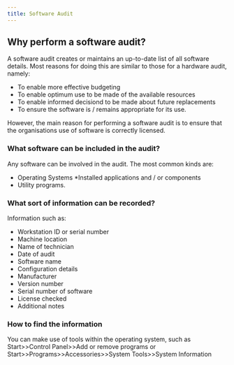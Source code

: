 ```yaml
---
title: Software Audit
---
```


## Why perform a software audit?

A software audit creates or maintains an up-to-date list of all software details. Most reasons for doing this are similar to those for a hardware audit, namely:

* To enable more effective budgeting
* To enable optimum use to be made of the available resources
* To enable informed decisiond to be made about future replacements
* To ensure the software is / remains appropriate for its use.

However, the main reason for performing a software audit is to ensure that the organisations use of software is correctly licensed.

### What software can be included in the audit?

Any software can be involved in the audit. The most common kinds are:

* Operating Systems
*Installed applications and / or components
* Utility programs.

### What sort of information can be recorded?

Information such as:

* Workstation ID or serial number
* Machine location
* Name of technician
* Date of audit
* Software name
* Configuration details
* Manufacturer
* Version number
* Serial number of software
* License checked
* Additional notes

### How to find the information

You can make use of tools within the operating system, such as Start>>Control Panel>>Add or remove programs or Start>>Programs>>Accessories>>System Tools>>System Information